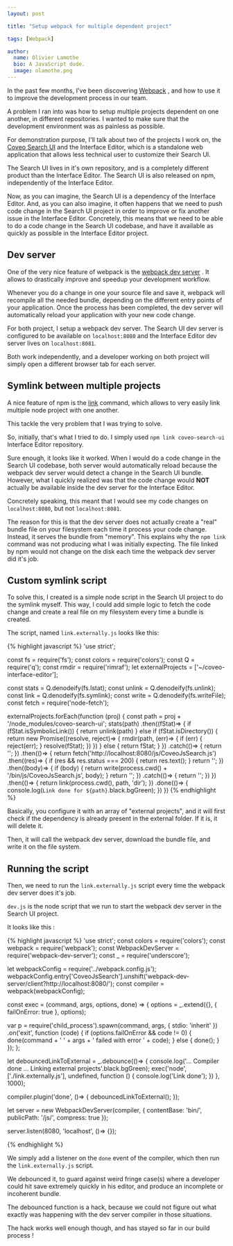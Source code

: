 ```yaml
---
layout: post

title: "Setup webpack for multiple dependent project"

tags: [Webpack]

author:
  name: Olivier Lamothe
  bio: A JavaScript dude.
  image: olamothe.png
---
```


In the past few months, I've been discovering [Webpack](https://webpack.github.io/) , and how to use it to improve the development process in our team. 

A problem I ran into was how to setup multiple projects dependent on one another, in different repositories. 
I wanted to make sure that the development environment was as painless as possible.

<!-- more -->

For demonstration purpose, I'll talk about two of the projects I work on, the [Coveo Search UI](https://github.com/coveo/search-ui) and the Interface Editor, which is a standalone web application that allows less technical user to customize their Search UI.

The Search UI lives in it's own repository, and is a completely different product than the Interface Editor.
The Search UI is also released on npm, independently of the Interface Editor. 

Now, as you can imagine, the Search UI is a dependency of the Interface Editor. And, as you can also imagine, it often happens that we need to push code change in the Search UI project in order to improve or fix another issue in the Interface Editor. Concretely, this means that we need to be able to do a code change in the Search UI codebase, and have it available as quickly as possible in the Interface Editor project.

## Dev server

One of the very nice feature of webpack is the [webpack dev server](https://webpack.github.io/docs/webpack-dev-server.html) . It allows to drastically improve and speedup your development workflow. 

Whenever you do a change in one your source file and save it, webpack will recompile all the needed bundle, depending on the different entry points of your application. Once the process has been completed, the dev server will automatically reload your application with your new code change.

For both project, I setup a webpack dev server. The Search UI dev server is configured to be available on `localhost:8080` and the Interface Editor dev server lives on `localhost:8081`. 

Both work independently, and a developer working on both project will simply open a different browser tab for each server.

## Symlink between multiple projects

A nice feature of npm is the [link](https://docs.npmjs.com/cli/link) command, which allows to very easily link multiple node project with one another.

This tackle the very problem that I was trying to solve.

So, initially, that's what I tried to do. I simply used `npm link coveo-search-ui` Interface Editor repository. 

Sure enough, it looks like it worked. When I would do a code change in the Search UI codebase, both server would automatically reload because the webpack dev server would detect a change in the Search UI bundle. However, what I quickly realized was that the code change would **NOT** actually be available inside the dev server for the Interface Editor.

Concretely speaking, this meant that I would see my code changes on `localhost:8080`, but not `localhost:8081`.

The reason for this is that the dev server does not actually create a "real" bundle file on your filesystem each time it process your code change. Instead, it serves the bundle from "memory". This explains why the `npm link` command was not producing what I was initially expecting. The file linked by npm would not change on the disk each time the webpack dev server did it's job.

## Custom symlink script

To solve this, I created is a simple node script in the Search UI project to do the symlink myself. This way, I could add simple logic to fetch the code change and create a real file on my filesystem every time a bundle is created.

The script, named `link.externally.js` looks like this:

{% highlight javascript %}
'use strict';

const fs = require('fs');
const colors = require('colors');
const Q = require('q');
const rmdir = require('rimraf');
let externalProjects = ['~/coveo-interface-editor'];

const stats = Q.denodeify(fs.lstat);
const unlink = Q.denodeify(fs.unlink);
const link = Q.denodeify(fs.symlink);
const write = Q.denodeify(fs.writeFile);
const fetch = require('node-fetch');


externalProjects.forEach(function (proj) {
const path = proj + '/node_modules/coveo-search-ui';
stats(path)
    .then((fStat)=> {
      if (fStat.isSymbolicLink()) {
        return unlink(path)
      } else if (fStat.isDirectory()) {
        return new Promise((resolve, reject)=> {
          rmdir(path, (err)=> {
            if (err) {
              reject(err);
            }
            resolve(fStat);
          })
        })
      } else {
        return fStat;
      }
    })
    .catch(()=> {
      return '';
    })
    .then(()=> {
      return fetch('http://localhost:8080/js/CoveoJsSearch.js')
          .then((res)=> {
            if (res && res.status === 200) {
              return res.text();
            }
            return '';
          })
          .then((body)=> {
            if (body) {
              return write(process.cwd() + '/bin/js/CoveoJsSearch.js', body);
            }
            return '';
          })
          .catch(()=> {
            return '';
          })
    })
    .then(()=> {
      return link(process.cwd(), path, 'dir');
    })
    .done(()=> {
      console.log(`Link done for ${path}`.black.bgGreen);
    })
})
{% endhighlight %}


Basically, you configure it with an array of "external projects", and it will first check if the dependency is already present in the external folder. If it is, it will delete it.

Then, it will call the webpack dev server, download the bundle file, and write it on the file system.

## Running the script

Then, we need to run the `link.externally.js` script every time the webpack dev server does it's job.

`dev.js` is the node script that we run to start the webpack dev server in the Search UI project.

It looks like this :

{% highlight javascript %}
'use strict';
const colors = require('colors');
const webpack = require('webpack');
const WebpackDevServer = require('webpack-dev-server');
const _ = require('underscore');

let webpackConfig = require('../webpack.config.js');
webpackConfig.entry['CoveoJsSearch'].unshift('webpack-dev-server/client?http://localhost:8080/');
const compiler = webpack(webpackConfig);

const exec = (command, args, options, done) => {
  options = _.extend({}, {
    failOnError: true
  }, options);
  
  var p = require('child_process').spawn(command, args, {
    stdio: 'inherit'
  })
    .on('exit', function (code) {
      if (options.failOnError && code != 0) {
        done(command + ' ' + args + ' failed with error ' + code);
      } else {
        done();
      }
    });
};

let debouncedLinkToExternal = _.debounce(()=> {
  console.log('... Compiler done ... Linking external projects'.black.bgGreen);
  exec('node', ['./link.externally.js'], undefined, function () {
    console.log('Link done');
  })
}, 1000);

compiler.plugin('done', ()=> {
  debouncedLinkToExternal();
});

let server = new WebpackDevServer(compiler, {
  contentBase: 'bin/',
  publicPath: '/js/',
  compress: true
});

server.listen(8080, 'localhost', ()=> {});

{% endhighlight %}

We simply add a listener on the `done` event of the compiler, which then run the `link.externally.js` script. 

We debounced it, to guard against weird fringe case(s) where a developer could hit save extremely quickly in his editor, and produce an incomplete or incoherent bundle. 

The debounced function is a hack, because we could not figure out what exactly was happening with the dev server compiler in those situations. 

The hack works well enough though, and has stayed so far in our build process !
